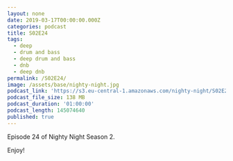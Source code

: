 ```yaml
---
layout: none
date: 2019-03-17T00:00:00.000Z
categories: podcast
title: S02E24
tags:
  - deep
  - drum and bass
  - deep drum and bass
  - dnb
  - deep dnb
permalink: /S02E24/
image: /assets/base/nighty-night.jpg
podcast_link: 'https://s3.eu-central-1.amazonaws.com/nighty-night/S02E24.mp3'
podcast_file_size: 138 MB
podcast_duration: '01:00:00'
podcast_length: 145074640
published: true
---
```

Episode 24 of Nighty Night Season 2.

Enjoy!
